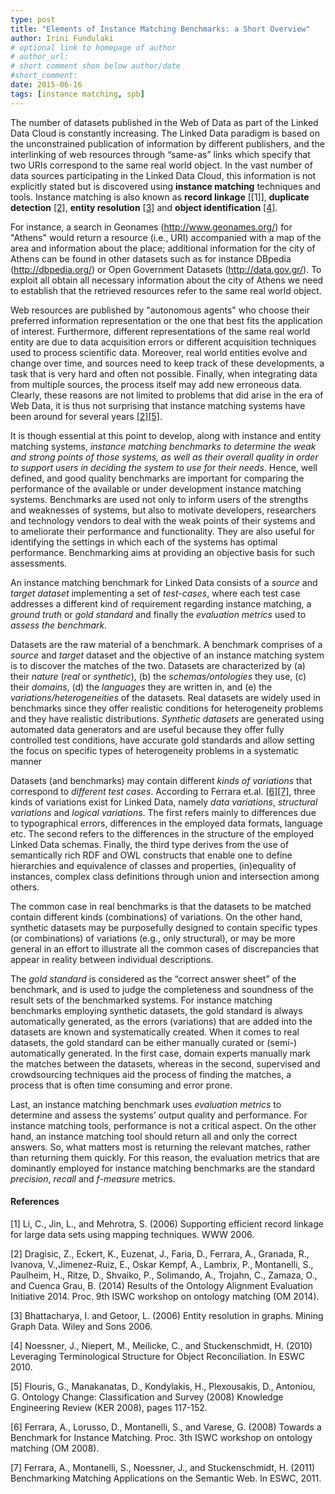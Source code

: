```yaml
---
type: post
title: "Elements of Instance Matching Benchmarks: a Short Overview"
author: Irini Fundulaki
# optional link to homepage of author
# author_url: 
# short comment shon below author/date
#short_comment:
date: 2015-06-16
tags: [instance matching, spb]
---
```


The number of datasets published in the Web of Data as part of the
Linked Data Cloud is constantly increasing. The Linked Data paradigm is
based on the unconstrained publication of information by different
publishers, and the interlinking of web resources through “same-as”
links which specify that two URIs correspond to the same real world
object. In the vast number of data sources participating in the Linked
Data Cloud, this information is not explicitly stated but is discovered
using __instance matching__ techniques and tools. Instance matching is
also known as __record linkage__ [[1]], __duplicate detection__
[[2]](#references), __entity resolution__ [[3]](#references) and __object
identification__ [[4]](#references).

For instance, a search in Geonames
(http://www.geonames.org/) for "Athens" would
return a resource (i.e., URI) accompanied with a map of the area and
information about the place; additional information for the city of
Athens can be found in other datasets such as for instance DBpedia
(http://dbpedia.org/) or Open Government Datasets (http://data.gov.gr/).
To exploit all obtain all necessary information about the city of Athens
we need to establish that the retrieved resources refer to the same real
world object.

Web resources are published by "autonomous agents" who choose their
preferred information representation or the one that best fits the
application of interest. Furthermore, different representations of the
same real world entity are due to data acquisition errors or different
acquisition techniques used to process scientific data. Moreover, real
world entities evolve and change over time, and sources need to keep
track of these developments, a task that is very hard and often not
possible. Finally, when integrating data from multiple sources, the
process itself may add new erroneous data. Clearly, these reasons are
not limited to problems that did arise in the era of Web Data, it is
thus not surprising that instance matching systems have been around for
several years [[2]](#references)[[5]](#references).

It is though essential at this point to develop, along with instance and
entity matching systems, _instance matching benchmarks to determine the
weak and strong points of those systems, as well as their overall
quality in order to support users in deciding the system to use for
their needs_. Hence, well defined, and good quality benchmarks are
important for comparing the performance of the available or under
development instance matching systems. Benchmarks are used not only to
inform users of the strengths and weaknesses of systems, but also to
motivate developers, researchers and technology vendors to deal with the
weak points of their systems and to ameliorate their performance and
functionality. They are also useful for identifying the settings in
which each of the systems has optimal performance. Benchmarking aims at
providing an objective basis for such assessments.

An instance matching benchmark for Linked Data consists of a _source_
and _target dataset_ implementing a set of _test-cases_, where each test
case addresses a different kind of requirement regarding instance
matching, a _ground truth_ or _gold standard_ and finally the
_evaluation metrics_ used to _assess the benchmark._

Datasets are the raw material of a benchmark. A benchmark comprises of a
_source_ and _target_ dataset and the objective of an instance matching
system is to discover the matches of the two. Datasets are characterized
by (a) their _nature_ (_real_ or _synthetic_), (b) the
_schemas/ontologies_ they use,  (c) their _domains_,  (d) the
_languages_ they are written in, and (e) the
_variations/heterogeneities_ of the datasets. Real datasets are widely
used in benchmarks since they offer realistic conditions for
heterogeneity problems and they have realistic distributions. _Synthetic
datasets_ are generated using automated data generators and  are useful
because they offer fully controlled test conditions, have accurate gold
standards and allow setting the focus on specific types of heterogeneity
problems in a systematic manner

Datasets (and benchmarks) may contain different _kinds of variations_
that correspond to _different test cases_. According to Ferrara et.al.
[[6]](#references)[[7]](#references), three kinds of variations exist for Linked
Data, namely _data variations_, _structural variations_ and _logical
variations_. The first refers mainly to differences due to typographical
errors, differences in the employed data formats, language etc. The
second refers to the differences in the structure of the employed Linked
Data schemas. Finally, the third  type derives from the use of
semantically rich RDF and OWL constructs that enable one to define
hierarchies and equivalence of classes and properties, (in)equality of
instances, complex class definitions through union and intersection
among others.

The common case in real benchmarks is that the datasets to be matched
contain different kinds (combinations) of variations. On the other hand,
synthetic datasets may be purposefully designed to contain specific
types (or combinations) of variations (e.g., only structural), or may be
more general in an effort to illustrate all the common cases of
discrepancies that appear in reality between individual descriptions.

The _gold standard_ is considered as the “correct answer sheet” of the
benchmark, and is used to judge the completeness and soundness of the
result sets of the benchmarked systems. For instance matching benchmarks
employing synthetic datasets, the gold standard is always automatically
generated, as the errors (variations) that are added into the datasets
are known and systematically created. When it comes to real datasets,
the gold standard can be either manually curated or (semi-)
automatically generated. In the first case, domain experts manually mark
the matches between the datasets, whereas in the second, supervised and
crowdsourcing techniques aid the process of finding the matches, a
process that is often time consuming and error prone.

Last, an instance matching benchmark uses _evaluation metrics_ to
determine and assess the systems’ output quality and performance. For
instance matching tools, performance is not a critical aspect.  On the
other hand, an instance matching tool should return all and only the
correct answers. So, what matters most is returning the relevant
matches, rather than returning them quickly. For this reason, the
evaluation metrics that are dominantly employed for instance matching
benchmarks are the standard _precision_, _recall_ and _f-measure_
metrics.

#### References

[1] Li, C., Jin, L., and Mehrotra, S. (2006) Supporting efficient
record linkage for large data sets using mapping techniques. WWW 2006.

[2] Dragisic, Z., Eckert, K., Euzenat, J., Faria, D., Ferrara, A.,
Granada, R., Ivanova, V.,Jimenez-Ruiz, E., Oskar Kempf, A., Lambrix, P.,
Montanelli, S., Paulheim, H., Ritze, D., Shvaiko, P., Solimando, A.,
Trojahn, C., Zamaza, O., and Cuenca Grau,  B. (2014) Results of the
Ontology Alignment Evaluation Initiative 2014. Proc. 9th ISWC workshop
on ontology matching (OM 2014).

[3] Bhattacharya, I. and Getoor, L. (2006) Entity resolution in
graphs. Mining Graph Data. Wiley and Sons 2006.

[4] Noessner, J., Niepert, M., Meilicke, C., and Stuckenschmidt,
H. (2010) Leveraging Terminological Structure for Object Reconciliation.
In ESWC 2010.

[5] Flouris, G., Manakanatas, D., Kondylakis, H., Plexousakis, D.,
Antoniou, G. Ontology Change: Classification and Survey (2008) Knowledge
Engineering Review (KER 2008), pages 117-152.

[6] Ferrara, A., Lorusso, D., Montanelli, S., and Varese, G.
(2008) Towards a Benchmark for Instance Matching. Proc. 3th ISWC
workshop on ontology matching (OM 2008).

[7] Ferrara, A., Montanelli, S., Noessner, J., and Stuckenschmidt,
H. (2011) Benchmarking Matching Applications on the Semantic Web. In
ESWC, 2011.
